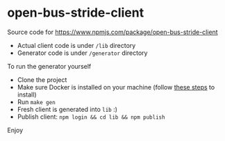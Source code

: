 # open-bus-stride-client

Source code for https://www.npmjs.com/package/open-bus-stride-client

- Actual client code is under `/lib` directory
- Generator code is under `/generator` directory

To run the generator yourself
- Clone the project
- Make sure Docker is installed on your machine (follow [these steps](https://docs.docker.com/get-docker/) to install)
- Run `make gen`
- Fresh client is generated into `lib` :)
- Publish client: `npm login && cd lib && npm publish`


Enjoy
